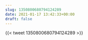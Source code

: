 ```yaml
---
slug: 1350800680794124289
date: 2021-01-17 13:42:33+00:00
draft: false
---
```


{{< tweet 1350800680794124289 >}}
